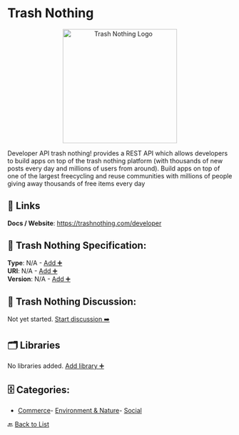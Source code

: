 # Trash Nothing
<p align="center">
    <img width="256" src="https://raw.githubusercontent.com/apis-list/apis-list/main/apis/trash-nothing/logo_256x256.png" alt="Trash Nothing Logo"/>
</p>
Developer API trash nothing! provides a REST API which allows developers to build apps on top of the trash nothing platform (with thousands of new posts every day and millions of users from around). Build apps on top of one of the largest freecycling and reuse communities with millions of people giving away thousands of free items every day

##  🔗 Links
**Docs / Website**: https://trashnothing.com/developer

## 🧬 Trash Nothing Specification:
**Type**: N/A - [Add ➕](https://github.com/apis-list/apis-list/edit/main/apis/trash-nothing/trash-nothing.yaml)  
**URI**: N/A - [Add ➕](https://github.com/apis-list/apis-list/edit/main/apis/trash-nothing/trash-nothing.yaml)  
**Version**: N/A - [Add ➕](https://github.com/apis-list/apis-list/edit/main/apis/trash-nothing/trash-nothing.yaml)

## 💬 Trash Nothing Discussion:
Not yet started. [Start discussion ➡️](https://github.com/apis-list/apis-list/discussions/new)

## 🗂️ Libraries

No libraries added. [Add library ➕](https://github.com/apis-list/apis-list/edit/main/apis/trash-nothing/trash-nothing.yaml)    


## 🗄️ Categories:
- [Commerce](https://github.com/apis-list/apis-list#commerce-)- [Environment & Nature](https://github.com/apis-list/apis-list#environment--nature-)- [Social](https://github.com/apis-list/apis-list#social-)

🔙  [Back to List](https://github.com/apis-list/apis-list)
